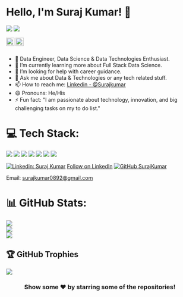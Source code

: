 # Hello, I'm Suraj Kumar! 👋

[![](https://visitcount.itsvg.in/api?id=surajkumar089&icon=0&color=0)](https://visitcount.itsvg.in)
![](https://visitor-badge.glitch.me/badge?page_id=surajkumar089.surajkumar089)



<a href="https://www.linkedin.com/in/suraj-kumar-372048203">
  <img align="left" alt="Suraj's Linkdein" width="22px" src="https://cdn.jsdelivr.net/npm/simple-icons@v3/icons/linkedin.svg" />
</a>
<a href="https://github.com/surajkumar089">
  <img align="left" alt="Suraj's Github" width="22px" src="https://cdn.jsdelivr.net/npm/simple-icons@v3/icons/github.svg" />
</a>

<br/>
<br/>

- 🔭 Data Engineer, Data Science & Data Technologies Enthusiast.
- 🌱 I’m currently learning more about Full Stack Data Science.
- 🤔 I’m looking for help with career guidance.
- 💬 Ask me about Data & Technologies or any tech related stuff.
- 📫 How to reach me: [Linkedin - @Surajkumar](https://www.linkedin.com/in/suraj-kumar-372048203)
- 😄 Pronouns: He/His
- ⚡ Fun fact: "I am passionate about technology, innovation, and big challenging tasks on my to do list."

# 💻 Tech Stack:
<img src="https://img.icons8.com/color/48/null/python--v1.png"/> <img src="https://img.icons8.com/stickers/100/null/sql.png"/> <img src="https://img.icons8.com/color/48/null/postgreesql.png"/> <img src="https://img.icons8.com/fluency/48/null/azure-1.png"/> <img src="https://img.icons8.com/color/48/null/power-bi.png"/> <img src="https://img.icons8.com/external-wanicon-lineal-color-wanicon/64/null/external-visualization-big-data-wanicon-lineal-color-wanicon.png"/> <img src="https://img.icons8.com/external-tal-revivo-color-tal-revivo/48/null/external-development-experience-through-the-native-integrations-of-azure-with-visual-studio-logo-color-tal-revivo.png"/>

[![Linkedin: Suraj Kumar](https://img.shields.io/badge/-SurajKumar-blue?style=flat-square&logo=Linkedin&logoColor=white&link=https://www.linkedin.com/in/suraj-kumar-372048203/)](https://www.linkedin.com/in/suraj-kumar-372048203/)
<a class="libutton" href="https://www.linkedin.com/comm/mynetwork/discovery-see-all?usecase=PEOPLE_FOLLOWS&followMember=suraj-kumar-372048203" target="_blank">Follow on LinkedIn</a>
[![GitHub SurajKumar](https://img.shields.io/github/followers/iampawan?label=follow&style=social)](https://github.com/surajkumar089)

Email: surajkumar0892@gmail.com



# 📊 GitHub Stats:
![](https://github-readme-stats.vercel.app/api?username=surajkumar089&theme=darcula&hide_border=false&include_all_commits=true&count_private=true)<br/>
![](https://github-readme-streak-stats.herokuapp.com/?user=surajkumar089&theme=darcula&hide_border=false)<br/>
![](https://github-readme-stats.vercel.app/api/top-langs/?username=surajkumar089&theme=darcula&hide_border=false&include_all_commits=true&count_private=true&layout=compact)

## 🏆 GitHub Trophies
![](https://github-profile-trophy.vercel.app/?username=surajkumar089&theme=radical&no-frame=false&no-bg=false&margin-w=4)
<!--
surajkumar089/surajkumar089 is a ✨ special ✨ repository because its `README.md` (this file) appears on your GitHub profile.
You can click the Preview link to take a look at your changes.
--->

<div align="center">

### Show some ❤️ by starring some of the repositories!

</div>
